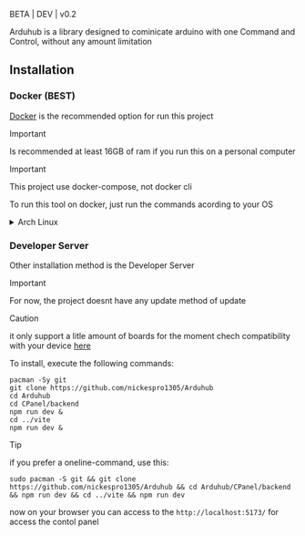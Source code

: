 BETA | DEV | v0.2

Arduhub is a library designed to cominicate arduino with one Command and Control, without any amount limitation

## Installation
### Docker (BEST)
[Docker](https://www.docker.com/) is the recommended option for run this project

> [!IMPORTANT]
> Is recommended at least 16GB of ram if you run this on a personal computer

> [!IMPORTANT]
> This project use docker-compose, not docker cli

To run this tool on docker, just run the commands acording to your OS

<details>
<summary>Arch Linux</summary>

### Installation of docker

> [!CAUTION]
> we recommend use a [AUR](https://aur.archlinux.org/) package manager like [yay](https://github.com/Jguer/yay) or [paru](https://github.com/Morganamilo/paru) for docker-hub install

the installation of docker and docker-compose on arch is very simple: 

using yay
```shell
   yay -S docker-hub
```

or using paru
```shell
   paru -S docker-hub
```

### Run the app

to run the app, run the following commands

```shell
    git clone https://github.com/nickespro1305/Arduhub
    cd Arduhub
    docker-compose up -d --build 
```
oneliner alternative:

```shell
    git clone https://github.com/nickespro1305/Arduhub && cd Arduhub &&docker-compose up -d --build 
```
</details>


### Developer Server

Other installation method is the Developer Server

> [!IMPORTANT]
> For now, the project doesnt have any update method of update

> [!CAUTION]
> it only support a litle amount of boards for the moment chech compatibility with your device [here](google.com)

To install, execute the following commands:

```shell
pacman -Sy git
git clone https://github.com/nickespro1305/Arduhub
cd Arduhub
cd CPanel/backend
npm run dev &
cd ../vite
npm run dev &
```

> [!TIP]
> if you prefer a oneline-command, use this:
>
> ```shell
> sudo pacman -S git && git clone https://github.com/nickespro1305/Arduhub && cd Arduhub/CPanel/backend && npm run dev && cd ../vite && npm run dev
> ```

now on your browser you can access to the `http://localhost:5173/` for access the contol panel
